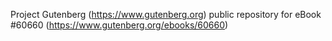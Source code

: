 Project Gutenberg (https://www.gutenberg.org) public repository for
eBook #60660 (https://www.gutenberg.org/ebooks/60660)
